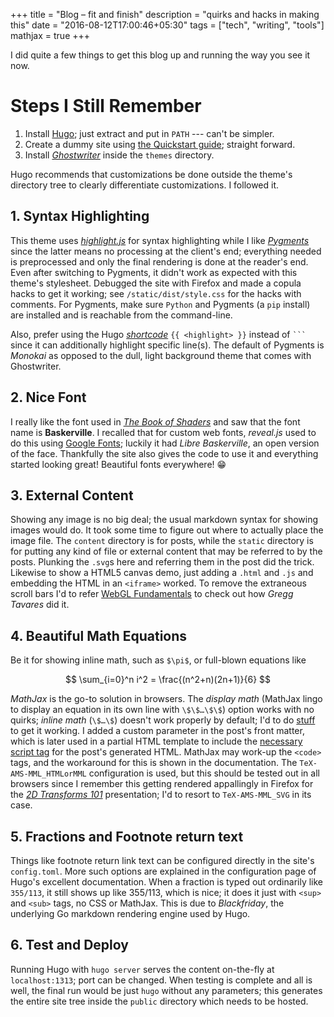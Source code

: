 +++
title = "Blog – fit and finish"
description = "quirks and hacks in making this"
date = "2016-08-12T17:00:46+05:30"
tags = ["tech", "writing", "tools"]
mathjax = true
+++

I did quite a few things to get this blog up and running the way you see it now.

# Steps I Still Remember

1. Install [Hugo][]; just extract and put in `PATH` --- can't be simpler.
2. Create a dummy site using [the Quickstart guide][Quickstart]; straight forward.
3. Install _[Ghostwriter][]_ inside the `themes` directory.

Hugo recommends that customizations be done outside the theme's directory tree to clearly differentiate customizations.  I followed it.

[Hugo]: https://gohugo.io
[Quickstart]: http://gohugo.io/overview/quickstart/
[Ghostwriter]: http://themes.gohugo.io/theme/ghostwriter/

## 1. Syntax Highlighting

This theme uses *[highlight.js][]* for syntax highlighting while I like *[Pygments][]* since the latter means no processing at the client's end; everything needed is preprocessed and only the final rendering is done at the reader's end.  Even after switching to Pygments, it didn't work as expected with this theme's stylesheet.  Debugged the site with Firefox and made a copula hacks to get it working; see `/static/dist/style.css` for the hacks with comments.  For Pygments, make sure `Python` and Pygments (a `pip` install) are installed and is reachable from the command-line.

Also, prefer using the Hugo _[shortcode][]_ `{{ <highlight> }}` instead of <code>```</code> since it can additionally highlight specific line(s).  The default of Pygments is *Monokai* as opposed to the dull, light background theme that comes with Ghostwriter.

[highlight.js]: https://highlightjs.org/
[Pygments]: http://pygments.org/
[shortcode]: https://gohugo.io/extras/shortcodes/

## 2. Nice Font
I really like the font used in *[The Book of Shaders][]* and saw that the font name is **Baskerville**.  I recalled that for custom web fonts, _reveal.js_ used to do this using [Google Fonts][]; luckily it had _Libre Baskerville_, an open version of the face.  Thankfully the site also gives the code to use it and everything started looking great!  Beautiful fonts everywhere! 😁

[The Book of Shaders]: https://thebookofshaders.com/
[Google Fonts]: http://fonts.google.com

## 3. External Content
Showing any image is no big deal; the usual markdown syntax for showing images would do. It took some time to figure out where to actually place the image file.  The `content` directory is for posts, while the `static` directory is for putting any kind of file or external content that may be referred to by the posts.  Plunking the `.svg`s here and referring them in the post did the trick.  Likewise to show a HTML5 canvas demo, just adding a `.html` and `.js` and embedding the HTML in an `<iframe>` worked.  To remove the extraneous scroll bars I'd to refer [WebGL Fundamentals][] to check out how *Gregg Tavares* did it.

[WebGL Fundamentals]: http://webglfundamentals.org/

## 4. Beautiful Math Equations
Be it for showing inline math, such as `$\pi$`, or full-blown equations like

$$
\sum_{i=0}^n i^2 = \frac{(n^2+n)(2n+1)}{6}
$$

_MathJax_ is the go-to solution in browsers.  The _display math_ (MathJax lingo to display an equation in its own line with `\$\$…\$\$`) option works with no quirks; _inline math_ (`\$…\$`) doesn't work properly by default; I'd to do [stuff][hugo_markdown_quirk] to get it working.  I added a custom parameter in the post's front matter, which is later used in a partial HTML template to include the [necessary script tag][hugo_markdown] for the post's generated HTML.  MathJax may work-up the `<code>` tags, and the workaround for this is shown in the documentation.  The `TeX-AMS-MML_HTMLorMML` configuration is used, but this should be tested out in all browsers since I remember this getting rendered appallingly in Firefox for the [_2D Transforms 101_][transforms_101] presentation; I'd to resort to `TeX-AMS-MML_SVG` in its case.

[hugo_markdown_quirk]: http://github.com/spf13/hugo/issues/1666#issuecomment-225316394
[hugo_markdown]: http://gohugo.io/tutorials/mathjax/
[transforms_101]: http://legends2k.github.io/2d-transforms-101/

## 5. Fractions and Footnote return text
Things like footnote return link text can be configured directly in the site's `config.toml`.  More such options are explained in the configuration page of Hugo's excellent documentation.  When a fraction is typed out ordinarily like `355/113`, it still shows up like 355/113, which is nice; it does it just with `<sup>` and `<sub>` tags, no CSS or MathJax.  This is due to _Blackfriday_, the underlying Go markdown rendering engine used by Hugo.

## 6. Test and Deploy
Running Hugo with `hugo server` serves the content on-the-fly at `localhost:1313`; port can be changed.  When testing is complete and all is well, the final run would be just `hugo` without any parameters; this generates the entire site tree inside the `public` directory which needs to be hosted.
